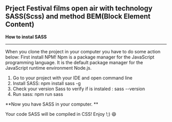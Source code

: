 ## Prject Festival films open air with technology SASS(Scss) and method BEM(Block Element Content)


**How to instal SASS**

------------


When you clone the project in your computer you have to do some action below: 
First install NPM! Npm is a package manager for the JavaScript programming language. It is the default package manager for the JavaScript runtime environment Node.js.

  1. Go to your project with your IDE and open command line
   1. Install SASS: npm install sass -g 
   1.  Check your version Sass to verify if is instaled : sass  --version
  1.  Run sass: npm run sass
  
**Now you have SASS in your computer. **

Your code SASS will be compiled in CSS! Enjoy !;) 
:smile:

